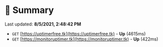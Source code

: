 # 📖 Summary
Last updated: **8/5/2021, 2:48:42 PM**

- `GET` [https://uptimerfree.tk](https://uptimerfree.tk) - **Up** (4615ms)
- `GET` [https://monitoruptimer.tk](https://monitoruptimer.tk) - **Up** (422ms)
